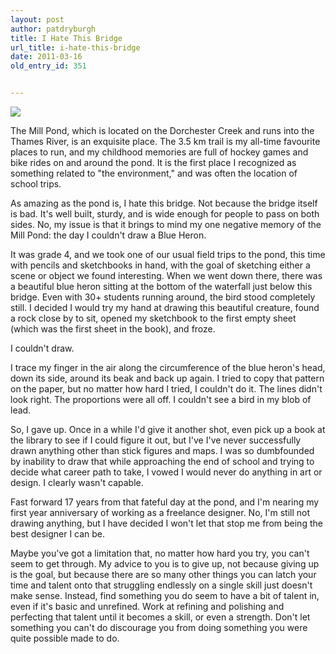 ```yaml
---
layout: post
author: patdryburgh
title: I Hate This Bridge
url_title: i-hate-this-bridge
date: 2011-03-16
old_entry_id: 351


---
```


![](http://27.media.tumblr.com/tumblr_li34jvXcXd1qzoq3vo1_500.jpg)

The Mill Pond, which is located on the Dorchester Creek and runs into the Thames River, is an exquisite place. The 3.5 km trail is my all-time favourite places to run, and my childhood memories are full of hockey games and bike rides on and around the pond. It is the first place I recognized as something related to "the environment," and was often the location of school trips.

As amazing as the pond is, I hate this bridge. Not because the bridge itself is bad. It's well built, sturdy, and is wide enough for people to pass on both sides. No, my issue is that it brings to mind my one negative memory of the Mill Pond: the day I couldn't draw a Blue Heron.

It was grade 4, and we took one of our usual field trips to the pond, this time with pencils and sketchbooks in hand, with the goal of sketching either a scene or object we found interesting. When we went down there, there was a beautiful blue heron sitting at the bottom of the waterfall just below this bridge. Even with 30+ students running around, the bird stood completely still. I decided I would try my hand at drawing this beautiful creature, found a rock close by to sit, opened my sketchbook to the first empty sheet (which was the first sheet in the book), and froze.

I couldn't draw.

I trace my finger in the air along the circumference of the blue heron's head, down its side, around its beak and back up again. I tried to copy that pattern on the paper, but no matter how hard I tried, I couldn't do it. The lines didn't look right. The proportions were all off. I couldn't see a bird in my blob of lead.

So, I gave up. Once in a while I'd give it another shot, even pick up a book at the library to see if I could figure it out, but I've I've never successfully drawn anything other than stick figures and maps. I was so dumbfounded by inability to draw that while approaching the end of school and trying to decide what career path to take, I vowed I would never do anything in art or design. I clearly wasn't capable.

Fast forward 17 years from that fateful day at the pond, and I'm nearing my first year anniversary of working as a freelance designer. No, I'm still not drawing anything, but I have decided I won't let that stop me from being the best designer I can be.

Maybe you've got a limitation that, no matter how hard you try, you can't seem to get through. My advice to you is to give up, not because giving up is the goal, but because there are so many other things you can latch your time and talent onto that struggling endlessly on a single skill just doesn't make sense. Instead, find something you do seem to have a bit of talent in, even if it's basic and unrefined. Work at refining and polishing and perfecting that talent until it becomes a skill, or even a strength. Don't let something you can't do discourage you from doing something you were quite possible made to do.
